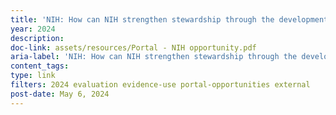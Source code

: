 ```yaml
---
title: 'NIH: How can NIH strengthen stewardship through the development of robust measures for assessing the impact of its investments?'
year: 2024
description: 
doc-link: assets/resources/Portal - NIH opportunity.pdf
aria-label: 'NIH: How can NIH strengthen stewardship through the development of robust measures for assessing the impact of its investments?'
content_tags: 
type: link
filters: 2024 evaluation evidence-use portal-opportunities external
post-date: May 6, 2024
---
```

